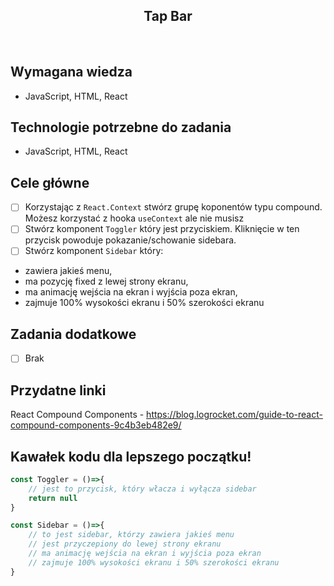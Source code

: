 <h2 align="center">Tap Bar</h2>

<br>

## Wymagana wiedza

- JavaScript, HTML, React


## Technologie potrzebne do zadania

- JavaScript, HTML, React

## Cele główne
* [ ] Korzystając z `React.Context` stwórz grupę koponentów typu compound. Możesz korzystać z hooka `useContext` ale nie musisz
* [ ] Stwórz komponent `Toggler` który jest przyciskiem. Kliknięcie w ten przycisk powoduje pokazanie/schowanie sidebara.
* [ ] Stwórz komponent `Sidebar` który:
- zawiera jakieś menu,
- ma pozycję fixed z lewej strony ekranu,
- ma animację wejścia na ekran i wyjścia poza ekran,
- zajmuje 100% wysokości ekranu i 50% szerokości ekranu

## Zadania dodatkowe 
* [ ] Brak

## Przydatne linki

React Compound Components - https://blog.logrocket.com/guide-to-react-compound-components-9c4b3eb482e9/

## Kawałek kodu dla lepszego początku!
```javascript
const Toggler = ()=>{
    // jest to przycisk, który włacza i wyłącza sidebar
    return null
}

const Sidebar = ()=>{
    // to jest sidebar, którzy zawiera jakieś menu
    // jest przyczepiony do lewej strony ekranu
    // ma animację wejścia na ekran i wyjścia poza ekran
    // zajmuje 100% wysokości ekranu i 50% szerokości ekranu
}
```


